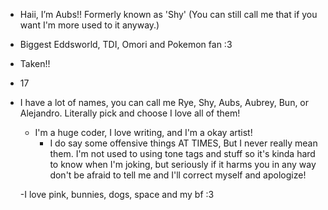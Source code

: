 - Haii, I’m Aubs!! Formerly known as 'Shy' (You can still call me that if you want I'm more used to it anyway.)
 - Biggest Eddsworld, TDI, Omori and Pokemon fan :3
- Taken!!
- 17
- I have a lot of names, you can call me Rye, Shy, Aubs, Aubrey, Bun, or Alejandro. Literally pick and choose I love all of them!
   - I'm a huge coder, I love writing, and I'm a okay artist!
      - I do say some offensive things AT TIMES, But I never really mean them. I'm not used to using tone tags and stuff so it's kinda hard to know when I'm joking, but
        seriously if it harms you in any way don't be afraid to tell me and I'll correct myself and apologize!

  -I love pink, bunnies, dogs, space and my bf :3


<!---
Aubs-Buns/Aubs-Buns is a ✨ special ✨ repository because its `README.md` (this file) appears on your GitHub profile.
You can click the Preview link to take a look at your changes.
--->
